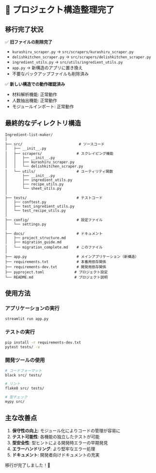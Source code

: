 # 🎉 プロジェクト構造整理完了

## 移行完了状況

✅ **旧ファイルの削除完了**
- `kurashiru_scraper.py` → `src/scrapers/kurashiru_scraper.py`
- `delishkitchen_scraper.py` → `src/scrapers/delishkitchen_scraper.py`  
- `ingredient_utils.py` → `src/utils/ingredient_utils.py`
- `app.py` → 新構造のアプリに置き換え
- 不要なバックアップファイルも削除済み

✅ **新しい構造での動作確認済み**
- 材料解析機能: 正常動作
- 人数抽出機能: 正常動作
- モジュールインポート: 正常動作

## 最終的なディレクトリ構造

```
Ingredient-list-maker/
│
├── src/                          # ソースコード
│   ├── __init__.py              
│   ├── scrapers/                # スクレイピング機能
│   │   ├── __init__.py
│   │   ├── kurashiru_scraper.py
│   │   └── delishkitchen_scraper.py
│   └── utils/                   # ユーティリティ関数
│       ├── __init__.py
│       ├── ingredient_utils.py
│       ├── recipe_utils.py
│       └── sheet_utils.py
│
├── tests/                       # テストコード
│   ├── conftest.py
│   ├── test_ingredient_utils.py
│   └── test_recipe_utils.py
│
├── config/                      # 設定ファイル
│   └── settings.py
│
├── docs/                        # ドキュメント
│   ├── project_structure.md
│   ├── migration_guide.md
│   └── migration_complete.md    # このファイル
│
├── app.py                       # メインアプリケーション（新構造）
├── requirements.txt             # 本番用依存関係
├── requirements-dev.txt         # 開発用依存関係
├── pyproject.toml              # プロジェクト設定
└── README.md                   # プロジェクト説明
```

## 使用方法

### アプリケーションの実行
```bash
streamlit run app.py
```

### テストの実行
```bash
pip install -r requirements-dev.txt
pytest tests/ -v
```

### 開発ツールの使用
```bash
# コードフォーマット
black src/ tests/

# リント
flake8 src/ tests/

# 型チェック
mypy src/
```

## 主な改善点

1. **保守性の向上**: モジュール化によりコードの管理が容易に
2. **テスト可能性**: 各機能の独立したテストが可能
3. **型安全性**: 型ヒントによる開発時エラーの早期発見
4. **エラーハンドリング**: より堅牢なエラー処理
5. **ドキュメント**: 開発者向けドキュメントの充実

移行が完了しました！🚀
